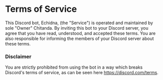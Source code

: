 # Terms of Service

This Discord bot, Echidna, (the "Service") is operated and maintained by sole "Owner" Chitanda. By inviting this bot to your Discord server, you agree that you have read, understood, and accepted these terms. You are also responsible for informing the members of your Discord server about these terms.

### Disclaimer

You are strictly prohibited from using the bot in a way which breaks Discord's terms of service, as can be seen here https://discord.com/terms.
